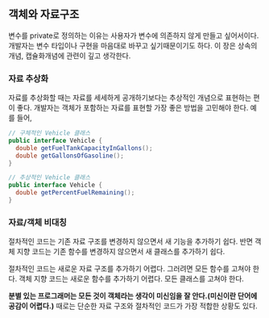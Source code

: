 ## 객체와 자료구조

변수를 private로 정의하는 이유는 사용자가 변수에 의존하지 않게 만들고 싶어서이다. 개발자는 변수 타입이나 구현을 마음대로 바꾸고 싶기때문이기도 하다. 이 장은 상속의 개념, 캡슐화개념에 관련이 깊고 생각한다.

### 자료 추상화

자료를 추상화할 때는 자료를 세세하게 공개하기보다는 추상적인 개념으로 표현하는 편이 좋다. 개발자는 객체가 포함하는 자료를 표현할 가장 좋은 방법을 고민해야 한다. 예를 들어,

```java
// 구체적인 Vehicle 클래스
public interface Vehicle {
  double getFuelTankCapacityInGallons();
  double getGallonsOfGasoline();
}

// 추상적인 Vehicle 클래스
public interface Vehicle {
  double getPercentFuelRemaining();
}
```

### 자료/객체 비대칭

절차적인 코드는 기존 자료 구조를 변경하지 않으면서 새 기능을 추가하기 쉽다. 반면 객체 지향 코드는 기존 함수를 변경하지 않으면서 새 클래스를 추가하기 쉽다.

절차적인 코드는 새로운 자료 구조를 추가하기 어렵다. 그러려면 모든 함수를 고쳐야 한다. 객체 지향 코드는 새로운 함수를 추가하기 어렵다. 모든 클래스를 고쳐야 한다.

**분별 있는 프로그래머는 모든 것이 객체라는 생각이 미신임을 잘 안다.(미신이란 단어에 공감이 어렵다.)** 때로는 단순한 자료 구조와 절차적인 코드가 가장 적합한 상황도 있다.

### 
